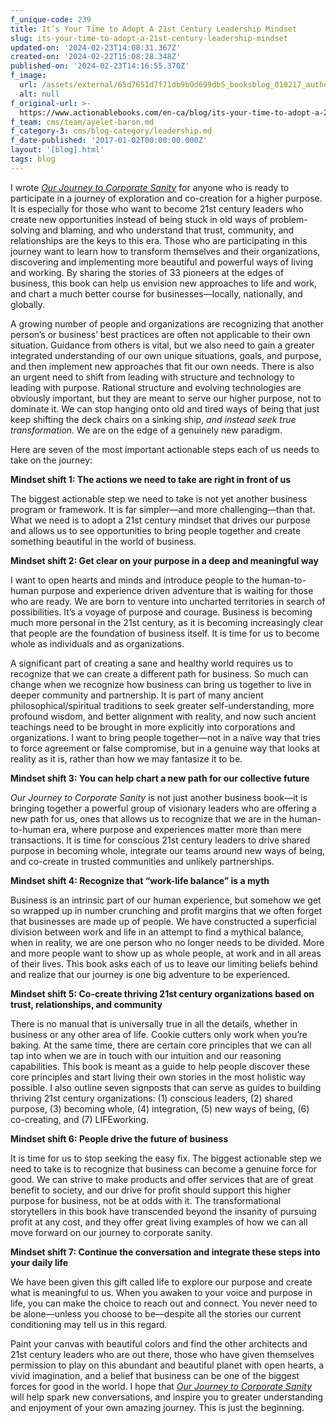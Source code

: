 ```yaml
---
f_unique-code: 239
title: It’s Your Time to Adopt A 21st Century Leadership Mindset
slug: its-your-time-to-adopt-a-21st-century-leadership-mindset
updated-on: '2024-02-23T14:08:31.367Z'
created-on: '2024-02-22T15:08:28.348Z'
published-on: '2024-02-23T14:16:55.370Z'
f_image:
  url: /assets/external/65d7651d7f71db9b0d699db5_booksblog_010217_author.jpeg
  alt: null
f_original-url: >-
  https://www.actionablebooks.com/en-ca/blog/its-your-time-to-adopt-a-21st-century-leadership-mindset/
f_team: cms/team/ayelet-baron.md
f_category-3: cms/blog-category/leadership.md
f_date-published: '2017-01-02T00:00:00.000Z'
layout: '[blog].html'
tags: blog
---
```


I wrote [_Our Journey to Corporate Sanity_](https://www.amazon.com/dp/0995030235/ref=cm_sw_r_cp_ep_dp_enZyybA8WYC2V) for anyone who is ready to participate in a journey of exploration and co-creation for a higher purpose. It is especially for those who want to become 21st century leaders who create new opportunities instead of being stuck in old ways of problem-solving and blaming, and who understand that trust, community, and relationships are the keys to this era. Those who are participating in this journey want to learn how to transform themselves and their organizations, discovering and implementing more beautiful and powerful ways of living and working. By sharing the stories of 33 pioneers at the edges of business, this book can help us envision new approaches to life and work, and chart a much better course for businesses—locally, nationally, and globally.

A growing number of people and organizations are recognizing that another person’s or business’ best practices are often not applicable to their own situation. Guidance from others is vital, but we also need to gain a greater integrated understanding of our own unique situations, goals, and purpose, and then implement new approaches that fit our own needs. There is also an urgent need to shift from leading with structure and technology to leading with purpose. Rational structure and evolving technologies are obviously important, but they are meant to serve our higher purpose, not to dominate it. We can stop hanging onto old and tired ways of being that just keep shifting the deck chairs on a sinking ship, _and instead seek true transformation._ We are on the edge of a genuinely new paradigm.

Here are seven of the most important actionable steps each of us needs to take on the journey:

**Mindset shift 1: The actions we need to take are right in front of us**

The biggest actionable step we need to take is not yet another business program or framework. It is far simpler—and more challenging—than that. What we need is to adopt a 21st century mindset that drives our purpose and allows us to see opportunities to bring people together and create something beautiful in the world of business.

**Mindset shift 2: Get clear on your purpose in a deep and meaningful way**

I want to open hearts and minds and introduce people to the human-to-human purpose and experience driven adventure that is waiting for those who are ready. We are born to venture into uncharted territories in search of possibilities. It’s a voyage of purpose and courage. Business is becoming much more personal in the 21st century, as it is becoming increasingly clear that people are the foundation of business itself. It is time for us to become whole as individuals and as organizations.

A significant part of creating a sane and healthy world requires us to recognize that we can create a different path for business. So much can change when we recognize how business can bring us together to live in deeper community and partnership. It is part of many ancient philosophical/spiritual traditions to seek greater self-understanding, more profound wisdom, and better alignment with reality, and now such ancient teachings need to be brought in more explicitly into corporations and organizations. I want to bring people together—not in a naïve way that tries to force agreement or false compromise, but in a genuine way that looks at reality as it is, rather than how we may fantasize it to be.

**Mindset shift 3: You can help chart a new path for our collective future**

_Our Journey to Corporate Sanity_ is not just another business book—it is bringing together a powerful group of visionary leaders who are offering a new path for us, ones that allows us to recognize that we are in the human-to-human era, where purpose and experiences matter more than mere transactions. It is time for conscious 21st century leaders to drive shared purpose in becoming whole, integrate our teams around new ways of being, and co-create in trusted communities and unlikely partnerships.

**Mindset shift 4: Recognize that “work-life balance” is a myth**

Business is an intrinsic part of our human experience, but somehow we get so wrapped up in number crunching and profit margins that we often forget that businesses are made up of people. We have constructed a superficial division between work and life in an attempt to find a mythical balance, when in reality, we are one person who no longer needs to be divided. More and more people want to show up as whole people, at work and in all areas of their lives. This book asks each of us to leave our limiting beliefs behind and realize that our journey is one big adventure to be experienced.

**Mindset shift 5: Co-create thriving 21st century organizations based on trust, relationships, and community**

There is no manual that is universally true in all the details, whether in business or any other area of life. Cookie cutters only work when you’re baking. At the same time, there are certain core principles that we can all tap into when we are in touch with our intuition and our reasoning capabilities. This book is meant as a guide to help people discover these core principles and start living their own stories in the most holistic way possible. I also outline seven signposts that can serve as guides to building thriving 21st century organizations: (1) conscious leaders, (2) shared purpose, (3) becoming whole, (4) integration, (5) new ways of being, (6) co-creating, and (7) LIFEworking.

**Mindset shift 6: People drive the future of business**

It is time for us to stop seeking the easy fix. The biggest actionable step we need to take is to recognize that business can become a genuine force for good. We can strive to make products and offer services that are of great benefit to society, and our drive for profit should support this higher purpose for business, not be at odds with it. The transformational storytellers in this book have transcended beyond the insanity of pursuing profit at any cost, and they offer great living examples of how we can all move forward on our journey to corporate sanity.

**Mindset shift 7: Continue the conversation and integrate these steps into your daily life**

We have been given this gift called life to explore our purpose and create what is meaningful to us. When you awaken to your voice and purpose in life, you can make the choice to reach out and connect. You never need to be alone—unless you choose to be—despite all the stories our current conditioning may tell us in this regard.

Paint your canvas with beautiful colors and find the other architects and 21st century leaders who are out there, those who have given themselves permission to play on this abundant and beautiful planet with open hearts, a vivid imagination, and a belief that business can be one of the biggest forces for good in the world. I hope that [_Our Journey to Corporate Sanity_](https://www.actionablebooks.com/en-ca/summaries/our-journey-to-corporate-sanity/) will help spark new conversations, and inspire you to greater understanding and enjoyment of your own amazing journey. This is just the beginning.

